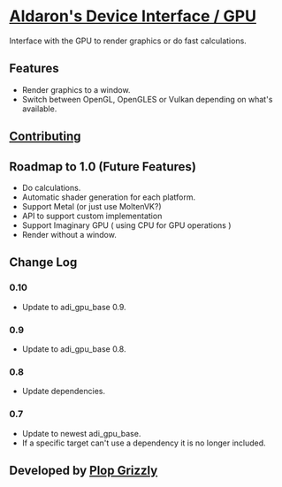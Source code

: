 # [Aldaron's Device Interface / GPU](https://crates.io/crates/adi_gpu)
Interface with the GPU to render graphics or do fast calculations.

## Features
* Render graphics to a window.
* Switch between OpenGL, OpenGLES or Vulkan depending on what's available.

## [Contributing](http://plopgrizzly.com/contributing/en#contributing)

## Roadmap to 1.0 (Future Features)
* Do calculations.
* Automatic shader generation for each platform.
* Support Metal (or just use MoltenVK?)
* API to support custom implementation
* Support Imaginary GPU ( using CPU for GPU operations )
* Render without a window.

## Change Log
### 0.10
* Update to adi\_gpu\_base 0.9.

### 0.9
* Update to adi\_gpu\_base 0.8.

### 0.8
* Update dependencies.

### 0.7
* Update to newest adi_gpu_base.
* If a specific target can't use a dependency it is no longer included.

## Developed by [Plop Grizzly](http://plopgrizzly.com)
